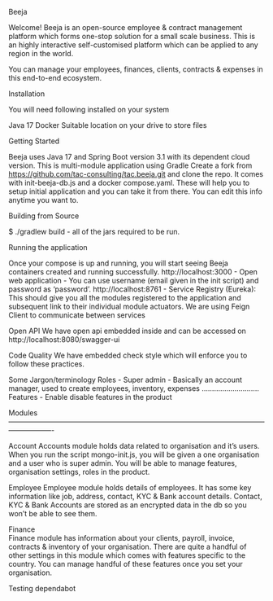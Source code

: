 Beeja

Welcome! Beeja is an open-source employee & contract management platform which forms one-stop solution for a small scale business. This is an highly interactive self-customised  platform which  can be applied to any region in the world.

You can manage your employees, finances, clients, contracts & expenses in this end-to-end ecosystem.


Installation

You will need following installed on your system

Java 17
Docker
Suitable location on your drive to store files

Getting Started

Beeja uses Java 17 and Spring Boot version 3.1 with its dependent cloud version. This is multi-module application using Gradle
Create a fork from https://github.com/tac-consulting/tac.beeja.git and clone the repo.
It comes with init-beeja-db.js and a docker compose.yaml. These will help you to setup initial application and you can take it from there. You can edit this info anytime you want to.

Building from Source

$ ./gradlew build - all of the jars required to be run.


Running the application


Once your compose is up and running, you will start seeing Beeja containers created and running successfully.
http://localhost:3000 - Open web application - You can use username (email given in the init script) and password as ‘password’.
http://localhost:8761 - Service Registry (Eureka): This should give you all the modules registered to the application and subsequent link to their individual module actuators.
We are using Feign Client to communicate between services


Open API
We have open api embedded inside and can be accessed on http://localhost:8080/swagger-ui


Code Quality
We have embedded check style which will enforce you to follow these practices.

Some Jargon/terminology
Roles - Super admin - Basically an account manager, used to create employees, inventory, expenses
……………………….
Features  - Enable disable features in the product



Modules
——————————————————————————————————————————-

Account
Accounts module holds data related to organisation and it’s users. When you run the script mongo-init.js, you will be given a one organisation and a user who is super admin. You will be able to manage features, organisation settings, roles in the product.

Employee
Employee module holds details of employees. It has some key information like job, address, contact, KYC & Bank account details. Contact, KYC & Bank Accounts are stored as an encrypted data in the db so you won’t be able to see them.




Finance  
Finance module has information about your clients, payroll, invoice, contracts & inventory of your organisation. There are quite a handful of other settings in this module which comes with features specific to the country. You can manage handful of these features once you set your organisation.

Testing dependabot


 




